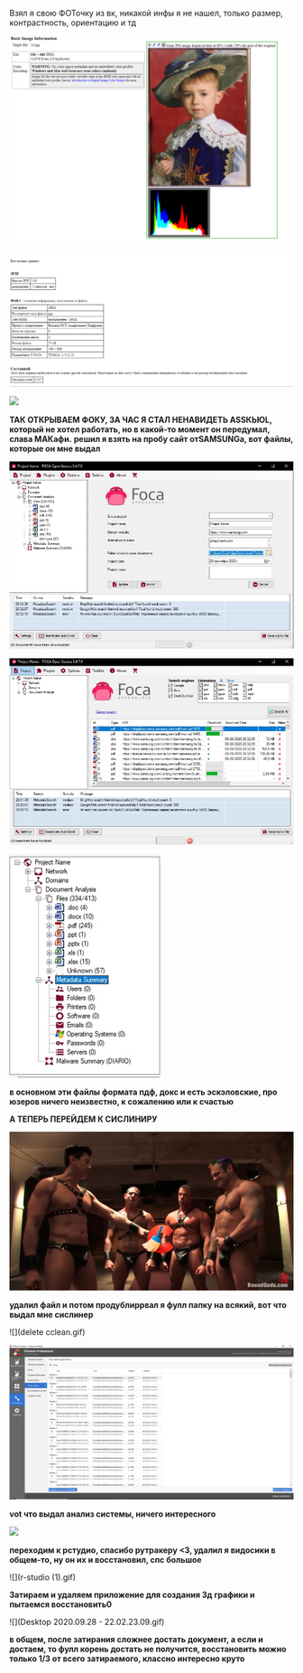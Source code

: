 Взял я свою ФОТочку из вк, никакой инфы я не нашел, только размер, контрастность, ориентацию и тд 

![](https://raw.githubusercontent.com/kop4anskiy/prac3/master/1.png)

![](https://raw.githubusercontent.com/kop4anskiy/prac3/master/2.png)

![](https://raw.githubusercontent.com/kop4anskiy/prac3/master/3ng)

**ТАК ОТКРЫВАЕМ ФОКУ, ЗА ЧАС Я СТАЛ НЕНАВИДЕТЬ ASSКЬЮL, который не хотел работать, но в какой-то момент он передумал, слава МАКафи.**
**решил я взять на пробу сайт отSAMSUNGа, вот файлы, которые он мне выдал**

![](https://raw.githubusercontent.com/kop4anskiy/prac3/master/5.jpg)

![](https://raw.githubusercontent.com/kop4anskiy/prac3/master/4.jpg)

![](https://raw.githubusercontent.com/kop4anskiy/prac3/master/6.jpg)

**в основном эти файлы формата пдф, докс и есть эскэловские, про юзеров ничего неизвестно, к сожалению или к счастью**

**А ТЕПЕРЬ ПЕРЕЙДЕМ К СИСЛИНИРУ**

![](https://raw.githubusercontent.com/kop4anskiy/prac3/master/Screenshot_1.png)

**удалил файл и потом продублиррвал я фулл папку на всякий, вот что выдал мне сислинер**

![](delete cclean.gif)

![](https://raw.githubusercontent.com/kop4anskiy/prac3/master/7.png)

**vot что выдал анализ системы, ничего интересного**

![](https://raw.githubusercontent.com/kop4anskiy/prac3/master/8.png)

**переходим к рстудио, спасибо рутракеру <3, удалил я видосики в общем-то, ну он их и восстановил, спс большое**

![](r-studio (1).gif)

**Затираем и удаляем приложение для создания 3д графики и пытаемся восстановить0**

![](Desktop 2020.09.28 - 22.02.23.09.gif)

**в общем, после затирания сложнее достать документ, а если и достаем, то фулл корень достать не получится, восстановить можно только 1/3 от всего затираемого, классно интересно круто**












